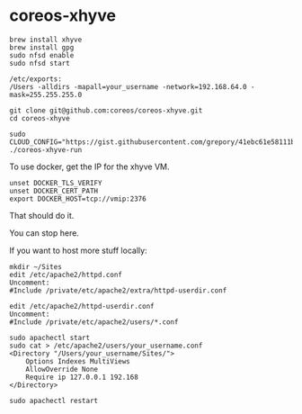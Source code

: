 # coreos-xhyve

```
brew install xhyve
brew install gpg
sudo nfsd enable
sudo nfsd start

/etc/exports:
/Users -alldirs -mapall=your_username -network=192.168.64.0 -mask=255.255.255.0

git clone git@github.com:coreos/coreos-xhyve.git
cd coreos-xhyve

sudo CLOUD_CONFIG="https://gist.githubusercontent.com/grepory/41ebc61e58111b000813/raw/de2dfdf5470a310158aeb21b84f3f7e194b7c131/cloud_config.yaml" ./coreos-xhyve-run
```

To use docker, get the IP for the xhyve VM.

```
unset DOCKER_TLS_VERIFY
unset DOCKER_CERT_PATH
export DOCKER_HOST=tcp://vmip:2376
```

That should do it.

You can stop here.

If you want to host more stuff locally:

```
mkdir ~/Sites
edit /etc/apache2/httpd.conf
Uncomment: 
#Include /private/etc/apache2/extra/httpd-userdir.conf

edit /etc/apache2/httpd-userdir.conf
Uncomment:
#Include /private/etc/apache2/users/*.conf

sudo apachectl start
sudo cat > /etc/apache2/users/your_username.conf
<Directory "/Users/your_username/Sites/">
    Options Indexes MultiViews
    AllowOverride None
    Require ip 127.0.0.1 192.168
</Directory>

sudo apachectl restart
```

